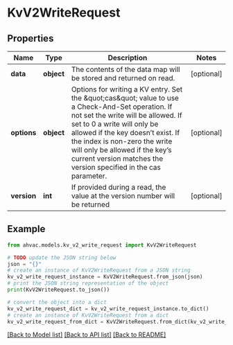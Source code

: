 # KvV2WriteRequest


## Properties

Name | Type | Description | Notes
------------ | ------------- | ------------- | -------------
**data** | **object** | The contents of the data map will be stored and returned on read. | [optional] 
**options** | **object** | Options for writing a KV entry. Set the \&quot;cas\&quot; value to use a Check-And-Set operation. If not set the write will be allowed. If set to 0 a write will only be allowed if the key doesn’t exist. If the index is non-zero the write will only be allowed if the key’s current version matches the version specified in the cas parameter. | [optional] 
**version** | **int** | If provided during a read, the value at the version number will be returned | [optional] 

## Example

```python
from ahvac.models.kv_v2_write_request import KvV2WriteRequest

# TODO update the JSON string below
json = "{}"
# create an instance of KvV2WriteRequest from a JSON string
kv_v2_write_request_instance = KvV2WriteRequest.from_json(json)
# print the JSON string representation of the object
print(KvV2WriteRequest.to_json())

# convert the object into a dict
kv_v2_write_request_dict = kv_v2_write_request_instance.to_dict()
# create an instance of KvV2WriteRequest from a dict
kv_v2_write_request_from_dict = KvV2WriteRequest.from_dict(kv_v2_write_request_dict)
```
[[Back to Model list]](../README.md#documentation-for-models) [[Back to API list]](../README.md#documentation-for-api-endpoints) [[Back to README]](../README.md)



